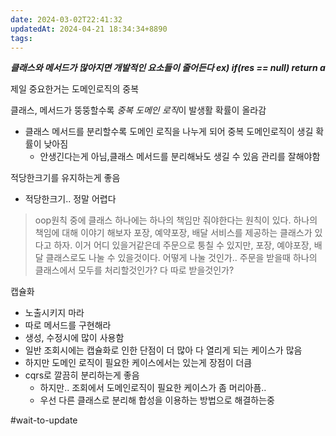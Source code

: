 ```yaml
---
date: 2024-03-02T22:41:32
updatedAt: 2024-04-21 18:34:34+8890
tags: 
---
```

***클래스와 메서드가 많아지면 개발적인 요소들이 줄어든다
ex) if(res == null) return a***

제일 중요한거는 도메인로직의 중복

클래스, 메서드가 뚱뚱할수록 *중복 도메인 로직*이 발생활 확률이 올라감
- 클래스 메서드를 분리할수록 도메인 로직을 나누게 되어 중복 도메인로직이 생길 확률이 낮아짐
	- 안생긴다는게 아님,클래스 메서드를 분리해놔도 생길 수 있음 관리를 잘해야함

적당한크기를 유지하는게 좋음
- 적당한크기.. 정말 어렵다

>oop원칙 중에 클래스 하나에는 하나의 책임만 줘야한다는 원칙이 있다.
	하나의 책임에 대해 이야기 해보자
	포장, 예약포장, 배달 서비스를 제공하는 클래스가 있다고 하자.
	이거 어디 있을거같은데
	주문으로 퉁칠 수 있지만, 포장, 예야포장, 배달 클래스로도 나눌 수 있을것이다.
	어떻게 나눌 것인가..
	주문을 받을때 하나의 클래스에서 모두를 처리할것인가?
	다 따로 받을것인가?


캡슐화
- 노출시키지 마라
- 따로 메서드를 구현해라
- 생성, 수정시에 많이 사용함
- 일반 조회시에는 캡슐화로 인한 단점이 더 많아 다 열리게 되는 케이스가 많음
- 하지만 도메인 로직이 필요한 케이스에서는 있는게 장점이 더큼
- cqrs로 깔끔히 분리하는게 좋음
	- 하지만.. 조회에서 도메인로직이 필요한 케이스가 좀 머리아픔..
	- 우선 다른 클래스로 분리해 합성을 이용하는 방법으로 해결하는중



#wait-to-update 